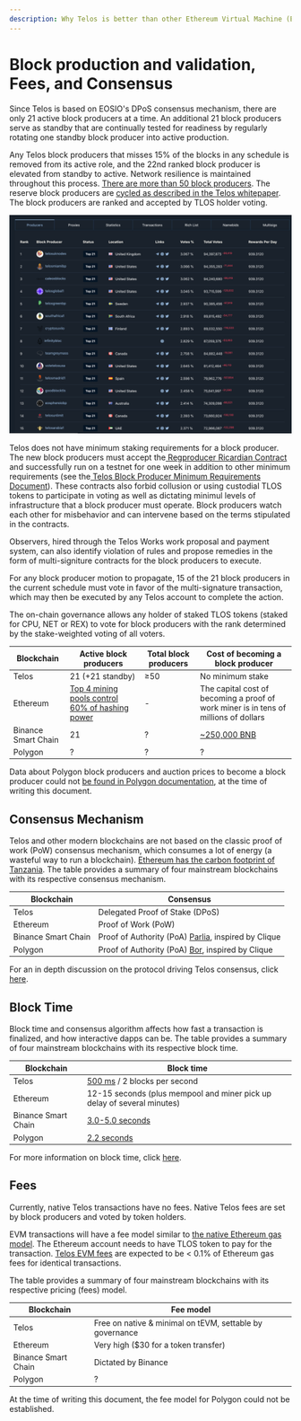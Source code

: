 ```yaml
---
description: Why Telos is better than other Ethereum Virtual Machine (EVM) chains
---
```


# Block production and validation, Fees, and Consensus

Since Telos is based on EOSIO's DPoS consensus mechanism, there are only 21 active block producers at a time. An additional 21 block producers serve as standby that are continually tested for readiness by regularly rotating one standby block producer into active production.

Any Telos block producers that misses 15% of the blocks in any schedule is removed from its active role, and the 22nd ranked block producer is elevated from standby to active. Network resilience is maintained throughout this process. [There are more than 50 block producers](https://telos.bloks.io). The reserve block producers are [cycled as described in the Telos whitepaper](https://telos.net/wp-content/uploads/2021/02/Telos-Whitepaper-master-20180717.pdf). The block producers are ranked and accepted by TLOS holder voting.

![](<../../.gitbook/assets/image (8).png>)

Telos does not have minimum staking requirements for a block producer. The new block producers must accept the[ Regproducer Ricardian Contract](https://tbnoa.org/details.html?docid=4) and successfully run on a testnet for one week in addition to other minimum requirements (see the[ Telos Block Producer Minimum Requirements Document](https://tbnoa.org/details.html?docid=1)). These contracts also forbid collusion or using custodial TLOS tokens to participate in voting as well as dictating minimul levels of infrastructure that a block producer must operate. Block producers watch each other for misbehavior and can intervene based on the terms stipulated in the contracts.

Observers, hired through the Telos Works work proposal and payment system, can also identify violation of rules and propose remedies in the form of multi-signiture contracts for the block producers to execute.

For any block producer motion to propagate, 15 of the 21 block producers in the current schedule must vote in favor of the multi-signature transaction, which may then be executed by any Telos account to complete the action.

The on-chain governance allows any holder of staked TLOS tokens (staked for CPU, NET or REX) to vote for block producers with the rank determined by the stake-weighted voting of all voters.

| Blockchain          | Active block producers                                                                                       | Total block producers | Cost of becoming a block producer                                                    |
| ------------------- | ------------------------------------------------------------------------------------------------------------ | --------------------- | ------------------------------------------------------------------------------------ |
| Telos               | 21 (+21 standby)                                                                                             | ≥50                   | No minimum stake                                                                     |
| Ethereum            | [Top 4 mining pools control 60% of hashing power](https://etherscan.io/stat/miner?range=7\&blocktype=blocks) | -                     | The capital cost of becoming a proof of work miner is in tens of millions of dollars |
| Binance Smart Chain | 21                                                                                                           | ?                     | [\~250,000 BNB](https://bscscan.com/validators#)                                     |
| Polygon             | ?                                                                                                            | ?                     | ?                                                                                    |

Data about Polygon block producers and auction prices to become a block producer could not [be found in Polygon documentation](https://docs.matic.network), at the time of writing this document.

## Consensus Mechanism

Telos and other modern blockchains are not based on the classic proof of work (PoW) consensus mechanism, which consumes a lot of energy (a wasteful way to run a blockchain). [Ethereum has the carbon footprint of Tanzania](https://digiconomist.net/ethereum-energy-consumption/). The table provides a summary of four mainstream blockchains with its respective consensus mechanism.

| Blockchain          | Consensus                                                                                                                  |
| ------------------- | -------------------------------------------------------------------------------------------------------------------------- |
| Telos               | Delegated Proof of Stake (DPoS)                                                                                            |
| Ethereum            | Proof of Work (PoW)                                                                                                        |
| Binance Smart Chain | Proof of Authority (PoA) [Parlia](https://docs.binance.org/smart-chain/guides/concepts/consensus.html), inspired by Clique |
| Polygon             | Proof of Authority (PoA) [Bor](https://docs.matic.network/docs/contribute/bor/consensus/), inspired by Clique              |

For an in depth discussion on the protocol driving Telos consensus, click [here](../../for-developers/overview/protocol/consensus\_protocol.md#2.-consensus-models).

## Block Time

Block time and consensus algorithm affects how fast a transaction is finalized, and how interactive dapps can be. The table provides a summary of four mainstream blockchains with its respective block time.

| Blockchain          | Block time                                                              |
| ------------------- | ----------------------------------------------------------------------- |
| Telos               | [500 ms](https://en.wikipedia.org/wiki/EOS.IO) / 2 blocks per second    |
| Ethereum            | 12-15 seconds (plus mempool and miner pick up delay of several minutes) |
| Binance Smart Chain | [3.0-5.0 seconds](https://www.bscscan.com/chart/blocktime)              |
| Polygon             | [2.2 seconds](https://explorer-mainnet.maticvigil.com)                  |

For more information on block time, click [here](../../for-developers/overview/protocol/consensus\_protocol.md#1.1.-block-producers).

## Fees

Currently, native Telos transactions have no fees. Native Telos fees are set by block producers and voted by token holders.

EVM transactions will have a fee model similar to [the native Ethereum gas model](https://ethereum.org/en/developers/docs/gas/). The Ethereum account needs to have TLOS token to pay for the transaction. [Telos EVM fees](gas-fees.md) are expected to be < 0.1% of Ethereum gas fees for identical transactions.

The table provides a summary of four mainstream blockchains with its respective pricing (fees) model.

| **Blockchain**      | **Fee model**                                            |
| ------------------- | -------------------------------------------------------- |
| Telos               | Free on native & minimal on tEVM, settable by governance |
| Ethereum            | Very high ($30 for a token transfer)                     |
| Binance Smart Chain | Dictated by Binance                                      |
| Polygon             | ?                                                        |

At the time of writing this document, the fee model for Polygon could not be established.
